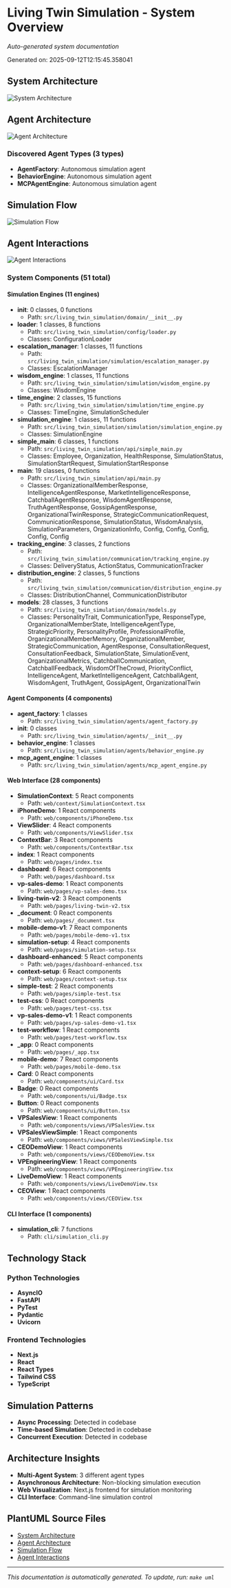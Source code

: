 # Living Twin Simulation - System Overview

*Auto-generated system documentation*

Generated on: 2025-09-12T12:15:45.358041

## System Architecture

![System Architecture](./system_architecture.png)

## Agent Architecture

![Agent Architecture](./agent_architecture.png)

### Discovered Agent Types (3 types)
- **AgentFactory**: Autonomous simulation agent
- **BehaviorEngine**: Autonomous simulation agent
- **MCPAgentEngine**: Autonomous simulation agent

## Simulation Flow

![Simulation Flow](./simulation_flow.png)

## Agent Interactions

![Agent Interactions](./agent_interactions.png)

### System Components (51 total)

#### Simulation Engines (11 engines)
- **__init__**: 0 classes, 0 functions
  - Path: `src/living_twin_simulation/domain/__init__.py`
- **loader**: 1 classes, 8 functions
  - Path: `src/living_twin_simulation/config/loader.py`
  - Classes: ConfigurationLoader
- **escalation_manager**: 1 classes, 11 functions
  - Path: `src/living_twin_simulation/simulation/escalation_manager.py`
  - Classes: EscalationManager
- **wisdom_engine**: 1 classes, 11 functions
  - Path: `src/living_twin_simulation/simulation/wisdom_engine.py`
  - Classes: WisdomEngine
- **time_engine**: 2 classes, 15 functions
  - Path: `src/living_twin_simulation/simulation/time_engine.py`
  - Classes: TimeEngine, SimulationScheduler
- **simulation_engine**: 1 classes, 11 functions
  - Path: `src/living_twin_simulation/simulation/simulation_engine.py`
  - Classes: SimulationEngine
- **simple_main**: 6 classes, 1 functions
  - Path: `src/living_twin_simulation/api/simple_main.py`
  - Classes: Employee, Organization, HealthResponse, SimulationStatus, SimulationStartRequest, SimulationStartResponse
- **main**: 19 classes, 0 functions
  - Path: `src/living_twin_simulation/api/main.py`
  - Classes: OrganizationalMemberResponse, IntelligenceAgentResponse, MarketIntelligenceResponse, CatchballAgentResponse, WisdomAgentResponse, TruthAgentResponse, GossipAgentResponse, OrganizationalTwinResponse, StrategicCommunicationRequest, CommunicationResponse, SimulationStatus, WisdomAnalysis, SimulationParameters, OrganizationInfo, Config, Config, Config, Config, Config
- **tracking_engine**: 3 classes, 2 functions
  - Path: `src/living_twin_simulation/communication/tracking_engine.py`
  - Classes: DeliveryStatus, ActionStatus, CommunicationTracker
- **distribution_engine**: 2 classes, 5 functions
  - Path: `src/living_twin_simulation/communication/distribution_engine.py`
  - Classes: DistributionChannel, CommunicationDistributor
- **models**: 28 classes, 3 functions
  - Path: `src/living_twin_simulation/domain/models.py`
  - Classes: PersonalityTrait, CommunicationType, ResponseType, OrganizationalMemberState, IntelligenceAgentType, StrategicPriority, PersonalityProfile, ProfessionalProfile, OrganizationalMemberMemory, OrganizationalMember, StrategicCommunication, AgentResponse, ConsultationRequest, ConsultationFeedback, SimulationState, SimulationEvent, OrganizationalMetrics, CatchballCommunication, CatchballFeedback, WisdomOfTheCrowd, PriorityConflict, IntelligenceAgent, MarketIntelligenceAgent, CatchballAgent, WisdomAgent, TruthAgent, GossipAgent, OrganizationalTwin

#### Agent Components (4 components)
- **agent_factory**: 1 classes
  - Path: `src/living_twin_simulation/agents/agent_factory.py`
- **__init__**: 0 classes
  - Path: `src/living_twin_simulation/agents/__init__.py`
- **behavior_engine**: 1 classes
  - Path: `src/living_twin_simulation/agents/behavior_engine.py`
- **mcp_agent_engine**: 1 classes
  - Path: `src/living_twin_simulation/agents/mcp_agent_engine.py`

#### Web Interface (28 components)
- **SimulationContext**: 5 React components
  - Path: `web/context/SimulationContext.tsx`
- **iPhoneDemo**: 1 React components
  - Path: `web/components/iPhoneDemo.tsx`
- **ViewSlider**: 4 React components
  - Path: `web/components/ViewSlider.tsx`
- **ContextBar**: 3 React components
  - Path: `web/components/ContextBar.tsx`
- **index**: 1 React components
  - Path: `web/pages/index.tsx`
- **dashboard**: 6 React components
  - Path: `web/pages/dashboard.tsx`
- **vp-sales-demo**: 1 React components
  - Path: `web/pages/vp-sales-demo.tsx`
- **living-twin-v2**: 3 React components
  - Path: `web/pages/living-twin-v2.tsx`
- **_document**: 0 React components
  - Path: `web/pages/_document.tsx`
- **mobile-demo-v1**: 7 React components
  - Path: `web/pages/mobile-demo-v1.tsx`
- **simulation-setup**: 4 React components
  - Path: `web/pages/simulation-setup.tsx`
- **dashboard-enhanced**: 5 React components
  - Path: `web/pages/dashboard-enhanced.tsx`
- **context-setup**: 6 React components
  - Path: `web/pages/context-setup.tsx`
- **simple-test**: 2 React components
  - Path: `web/pages/simple-test.tsx`
- **test-css**: 0 React components
  - Path: `web/pages/test-css.tsx`
- **vp-sales-demo-v1**: 1 React components
  - Path: `web/pages/vp-sales-demo-v1.tsx`
- **test-workflow**: 1 React components
  - Path: `web/pages/test-workflow.tsx`
- **_app**: 0 React components
  - Path: `web/pages/_app.tsx`
- **mobile-demo**: 7 React components
  - Path: `web/pages/mobile-demo.tsx`
- **Card**: 0 React components
  - Path: `web/components/ui/Card.tsx`
- **Badge**: 0 React components
  - Path: `web/components/ui/Badge.tsx`
- **Button**: 0 React components
  - Path: `web/components/ui/Button.tsx`
- **VPSalesView**: 1 React components
  - Path: `web/components/views/VPSalesView.tsx`
- **VPSalesViewSimple**: 1 React components
  - Path: `web/components/views/VPSalesViewSimple.tsx`
- **CEODemoView**: 1 React components
  - Path: `web/components/views/CEODemoView.tsx`
- **VPEngineeringView**: 1 React components
  - Path: `web/components/views/VPEngineeringView.tsx`
- **LiveDemoView**: 1 React components
  - Path: `web/components/views/LiveDemoView.tsx`
- **CEOView**: 1 React components
  - Path: `web/components/views/CEOView.tsx`

#### CLI Interface (1 components)
- **simulation_cli**: 7 functions
  - Path: `cli/simulation_cli.py`

## Technology Stack

### Python Technologies
- **AsyncIO**
- **FastAPI**
- **PyTest**
- **Pydantic**
- **Uvicorn**

### Frontend Technologies
- **Next.js**
- **React**
- **React Types**
- **Tailwind CSS**
- **TypeScript**

## Simulation Patterns

- **Async Processing**: Detected in codebase
- **Time-based Simulation**: Detected in codebase
- **Concurrent Execution**: Detected in codebase

## Architecture Insights

- **Multi-Agent System**: 3 different agent types
- **Asynchronous Architecture**: Non-blocking simulation execution
- **Web Visualization**: Next.js frontend for simulation monitoring
- **CLI Interface**: Command-line simulation control

## PlantUML Source Files

- [System Architecture](./system_architecture.puml)
- [Agent Architecture](./agent_architecture.puml)
- [Simulation Flow](./simulation_flow.puml)
- [Agent Interactions](./agent_interactions.puml)

---
*This documentation is automatically generated. To update, run: `make uml`*
